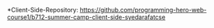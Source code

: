 *Client-Side-Repository: https://github.com/programming-hero-web-course1/b712-summer-camp-client-side-syedarafatcse